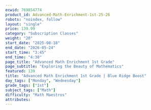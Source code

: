 ```yaml
---
ecwid: 769854774
product_id: Advanced-Math-Enrichment-1st-25-26
robots: "noindex, follow"
layout: "single"
price: 139.99
category: "Subscription Classes"
weight: "20"
start_date: "2025-08-18"
end_date: "2026-05-24"
start_time: "3:45"
end_time: "4:30"
page_title: "Advanced Math Enrichment 1st Grade"
page_subtitle: "Exploring the Beauty of Mathematics"
featured: 139
title: "Advanced Math Enrichment 1st Grade | Blue Ridge Boost"
day_tags: ["Monday", "Wednesday"]
grade_tags: ["1st"]
subject_tags: ["Math"]
difficulty: "Math Maestros"
attributes:
---
```

